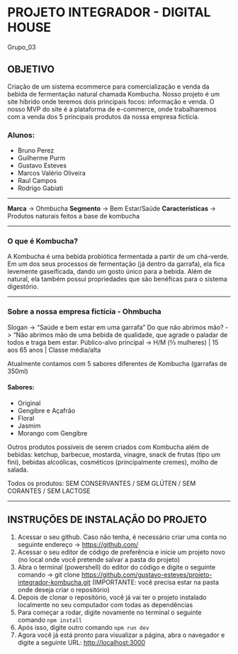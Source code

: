 # PROJETO INTEGRADOR - DIGITAL HOUSE

Grupo_03

## OBJETIVO
Criação de um sistema ecommerce para comercialização e venda da bebida de fermentação natural chamada Kombucha.
Nosso projeto é um site híbrido onde teremos dois principais focos: informação e venda.
O nosso MVP do site é a plataforma de e-commerce, onde trabalharemos com a venda dos 5 principais produtos da nossa empresa fictícia.

### Alunos:
 - Bruno Perez
 - Guilherme Purm
 - Gustavo Esteves
 - Marcos Valério Oliveira
 - Raul Campos
 - Rodrigo Gabiati

----
**Marca** → Ohmbucha
**Segmento** → Bem Estar/Saúde
**Características** → Produtos naturais feitos a base de kombucha

----
### O que é Kombucha?

A Kombucha é uma bebida probiótica fermentada a partir de um chá-verde.
Em um dos seus processos de fermentação (já dentro da garrafa), ela fica levemente gaseificada, dando um gosto único para a bebida. Além de natural, ela também possui propriedades que são benéficas para o sistema digestório.

----

### Sobre a nossa empresa fictícia - Ohmbucha

Slogan -> “Saúde e bem estar em uma garrafa”
Do que não abrimos mão? -> “Não abrimos mão de uma bebida de qualidade, que agrade o paladar de todos e traga bem estar.
Público-alvo principal -> H/M (⅔ mulheres) | 15 aos 65 anos | Classe média/alta

Atualmente contamos com 5 sabores diferentes de Kombucha (garrafas de 350ml)

#### Sabores:
 - Original
 - Gengibre e Açafrão
 - Floral
 - Jasmim
 - Morango com Gengibre

Outros produtos possíveis de serem criados com Kombucha além de bebidas: ketchup, barbecue, mostarda, vinagre, snack de frutas (tipo um fini), bebidas alcoólicas, cosméticos (principalmente cremes), molho de salada.

Todos os produtos: SEM CONSERVANTES / SEM GLÚTEN / SEM CORANTES / SEM LACTOSE

-----------------------------------------------------------------------------

## INSTRUÇÕES DE INSTALAÇÃO DO PROJETO

1) Acessar o seu github. Caso não tenha, é necessário criar uma conta no seguinte endereço -> https://github.com/
2) Acessar o seu editor de código de preferência e inicie um projeto novo (no local onde você pretende salvar a pasta do projeto)
3) Abra o terminal (powershell) do editor do código e digite o seguinte comando -> git clone https://github.com/gustavo-esteves/projeto-integrador-kombucha.git (IMPORTANTE: você precisa estar na pasta onde deseja criar o repositório)
4) Depois de clonar o repositório, você já vai ter o projeto instalado localmente no seu computador com todas as dependências
5) Para começar a rodar, digite novamente no terminal o seguinte comando `npm install`
6) Após isso, digite outro comando `npm run dev`
7) Agora você já está pronto para visualizar a página, abra o navegador e digite a seguinte URL: [http://localhost:3000](http://localhost:3000)
